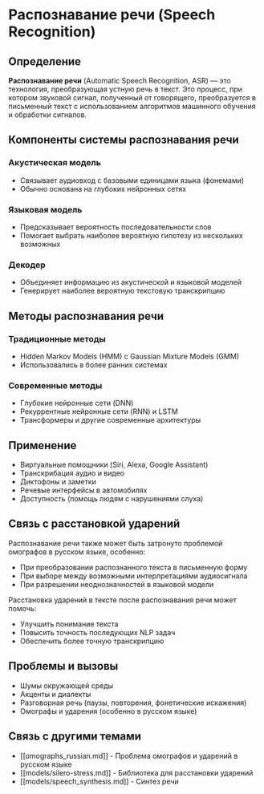 # Распознавание речи (Speech Recognition)

## Определение

**Распознавание речи** (Automatic Speech Recognition, ASR) — это технология, преобразующая устную речь в текст. Это процесс, при котором звуковой сигнал, полученный от говорящего, преобразуется в письменный текст с использованием алгоритмов машинного обучения и обработки сигналов.

## Компоненты системы распознавания речи

### Акустическая модель
- Связывает аудиовход с базовыми единицами языка (фонемами)
- Обычно основана на глубоких нейронных сетях

### Языковая модель
- Предсказывает вероятность последовательности слов
- Помогает выбрать наиболее вероятную гипотезу из нескольких возможных

### Декодер
- Объединяет информацию из акустической и языковой моделей
- Генерирует наиболее вероятную текстовую транскрипцию

## Методы распознавания речи

### Традиционные методы
- Hidden Markov Models (HMM) с Gaussian Mixture Models (GMM)
- Использовались в более ранних системах

### Современные методы
- Глубокие нейронные сети (DNN)
- Рекуррентные нейронные сети (RNN) и LSTM
- Трансформеры и другие современные архитектуры

## Применение

- Виртуальные помощники (Siri, Alexa, Google Assistant)
- Транскрибация аудио и видео
- Диктофоны и заметки
- Речевые интерфейсы в автомобилях
- Доступность (помощь людям с нарушениями слуха)

## Связь с расстановкой ударений

Распознавание речи также может быть затронуто проблемой омографов в русском языке, особенно:
- При преобразовании распознанного текста в письменную форму
- При выборе между возможными интерпретациями аудиосигнала
- При разрешении неоднозначностей в языковой модели

Расстановка ударений в тексте после распознавания речи может помочь:
- Улучшить понимание текста
- Повысить точность последующих NLP задач
- Обеспечить более точную транскрипцию

## Проблемы и вызовы

- Шумы окружающей среды
- Акценты и диалекты
- Разговорная речь (паузы, повторения, фонетические искажения)
- Омографы и ударения (особенно в русском языке)

## Связь с другими темами

- [[omographs_russian.md]] - Проблема омографов и ударений в русском языке
- [[models/silero-stress.md]] - Библиотека для расстановки ударений
- [[models/speech_synthesis.md]] - Синтез речи